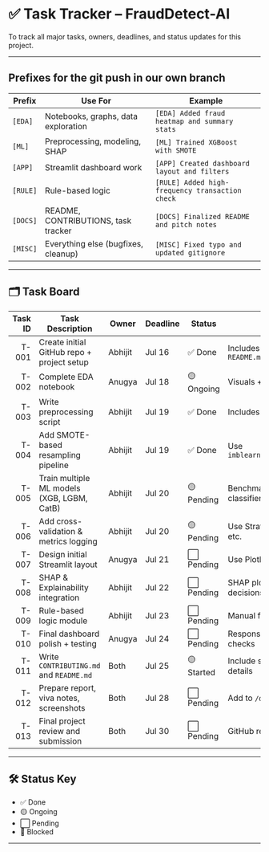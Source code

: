 # ✅ Task Tracker – FraudDetect-AI

To track all major tasks, owners, deadlines, and status updates for this project.

---

## Prefixes for the git push in our own branch

| Prefix   | Use For                             | Example                                         |
| -------- | ----------------------------------- | ----------------------------------------------- |
| `[EDA]`  | Notebooks, graphs, data exploration | `[EDA] Added fraud heatmap and summary stats`   |
| `[ML]`   | Preprocessing, modeling, SHAP       | `[ML] Trained XGBoost with SMOTE`               |
| `[APP]`  | Streamlit dashboard work            | `[APP] Created dashboard layout and filters`    |
| `[RULE]` | Rule-based logic                    | `[RULE] Added high-frequency transaction check` |
| `[DOCS]` | README, CONTRIBUTIONS, task tracker | `[DOCS] Finalized README and pitch notes`       |
| `[MISC]` | Everything else (bugfixes, cleanup) | `[MISC] Fixed typo and updated gitignore`       |


---
## 🗂️ Task Board

| Task ID | Task Description                           | Owner   | Deadline | Status     | Notes                               |
|--------:|--------------------------------------------|---------|----------|------------|-------------------------------------|
|   T-001 | Create initial GitHub repo + project setup | Abhijit | Jul 16   | ✅ Done     | Includes `.gitignore`, `README.md`  |
|   T-002 | Complete EDA notebook                      | Anugya  | Jul 18   | 🟡 Ongoing | Visuals + feature insights          |
|   T-003 | Write preprocessing script                 | Abhijit | Jul 19   | ✅ Done     | Includes scaling, cleaning          |
|   T-004 | Add SMOTE-based resampling pipeline        | Abhijit | Jul 19   | ✅ Done     | Use `imblearn.over_sampling.SMOTE`  |
|   T-005 | Train multiple ML models (XGB, LGBM, CatB) | Abhijit | Jul 20   | 🟡 Pending | Benchmark different classifiers     |
|   T-006 | Add cross-validation & metrics logging     | Abhijit | Jul 20   | 🟡 Pending | Use StratifiedKFold, AUC, PR, etc.  |
|   T-007 | Design initial Streamlit layout            | Anugya  | Jul 21   | ⬜ Pending  | Use Plotly, interactivity           |
|   T-008 | SHAP & Explainability integration          | Abhijit | Jul 22   | ⬜ Pending  | SHAP plots, narrative for decisions |
|   T-009 | Rule-based logic module                    | Abhijit | Jul 23   | ⬜ Pending  | Manual fraud heuristics             |
|   T-010 | Final dashboard polish + testing           | Anugya  | Jul 24   | ⬜ Pending  | Responsive UI, interactivity checks |
|   T-011 | Write `CONTRIBUTING.md` and `README.md`    | Both    | Jul 25   | 🟡 Started | Include screenshots, usage details  |
|   T-012 | Prepare report, viva notes, screenshots    | Both    | Jul 28   | ⬜ Pending  | Add to `/docs/` folder              |
|   T-013 | Final project review and submission        | Both    | Jul 30   | ⬜ Pending  | GitHub repo + .zip archive          |

---

## 🛠️ Status Key

- ✅ Done
- 🟡 Ongoing
- ⬜ Pending
- 🔴 Blocked

---

